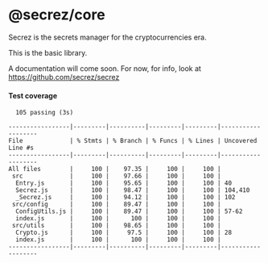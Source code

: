 # @secrez/core

Secrez is the secrets manager for the cryptocurrencies era.

This is the basic library.

A documentation will come soon. For now, for info, look at https://github.com/secrez/secrez


#### Test coverage

```
  105 passing (3s)

-----------------|---------|----------|---------|---------|-------------------
File             | % Stmts | % Branch | % Funcs | % Lines | Uncovered Line #s 
-----------------|---------|----------|---------|---------|-------------------
All files        |     100 |    97.35 |     100 |     100 |                   
 src             |     100 |    97.66 |     100 |     100 |                   
  Entry.js       |     100 |    95.65 |     100 |     100 | 40                
  Secrez.js      |     100 |    98.47 |     100 |     100 | 104,410           
  _Secrez.js     |     100 |    94.12 |     100 |     100 | 102               
 src/config      |     100 |    89.47 |     100 |     100 |                   
  ConfigUtils.js |     100 |    89.47 |     100 |     100 | 57-62             
  index.js       |     100 |      100 |     100 |     100 |                   
 src/utils       |     100 |    98.65 |     100 |     100 |                   
  Crypto.js      |     100 |     97.5 |     100 |     100 | 28                
  index.js       |     100 |      100 |     100 |     100 |                   
-----------------|---------|----------|---------|---------|-------------------
```
